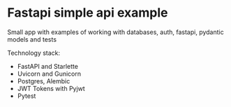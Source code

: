 # Fastapi simple api example 

Small app with examples of working with databases, auth, fastapi, pydantic models and tests

Technology stack:
- FastAPI and Starlette
- Uvicorn and Gunicorn
- Postgres, Alembic
- JWT Tokens with Pyjwt
- Pytest

